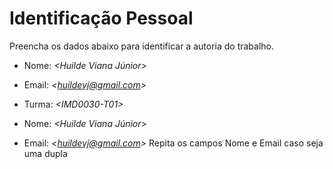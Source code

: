 # Identificação Pessoal

Preencha os dados abaixo para identificar a autoria do trabalho.

- Nome: *\<Huilde Viana Júnior>*
- Email: *\<huildevj@gmail.com>*
- Turma: *\<IMD0030-T01>*

- Nome: *\<Huilde Viana Júnior>*
- Email: *\<huildevj@gmail.com>*
Repita os campos Nome e Email caso seja uma dupla

